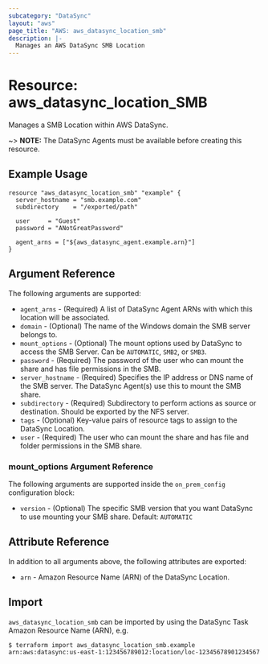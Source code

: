 ```yaml
---
subcategory: "DataSync"
layout: "aws"
page_title: "AWS: aws_datasync_location_smb"
description: |-
  Manages an AWS DataSync SMB Location
---
```


# Resource: aws_datasync_location_SMB

Manages a SMB Location within AWS DataSync.

~> **NOTE:** The DataSync Agents must be available before creating this resource.

## Example Usage

```hcl
resource "aws_datasync_location_smb" "example" {
  server_hostname = "smb.example.com"
  subdirectory    = "/exported/path"

  user     = "Guest"
  password = "ANotGreatPassword"

  agent_arns = ["${aws_datasync_agent.example.arn}"]
}
```

## Argument Reference

The following arguments are supported:

* `agent_arns` - (Required) A list of DataSync Agent ARNs with which this location will be associated.
* `domain` - (Optional) The name of the Windows domain the SMB server belongs to.
* `mount_options` - (Optional) The mount options used by DataSync to access the SMB Server. Can be `AUTOMATIC`, `SMB2`, or `SMB3`.
* `password` - (Required) The password of the user who can mount the share and has file permissions in the SMB.
* `server_hostname` - (Required) Specifies the IP address or DNS name of the SMB server. The DataSync Agent(s) use this to mount the SMB share.
* `subdirectory` - (Required) Subdirectory to perform actions as source or destination. Should be exported by the NFS server.
* `tags` - (Optional) Key-value pairs of resource tags to assign to the DataSync Location.
* `user` - (Required) The user who can mount the share and has file and folder permissions in the SMB share.

### mount_options Argument Reference

The following arguments are supported inside the `on_prem_config` configuration block:

* `version` - (Optional) The specific SMB version that you want DataSync to use mounting your SMB share. Default: `AUTOMATIC`

## Attribute Reference

In addition to all arguments above, the following attributes are exported:

* `arn` - Amazon Resource Name (ARN) of the DataSync Location.

## Import

`aws_datasync_location_smb` can be imported by using the DataSync Task Amazon Resource Name (ARN), e.g.

```
$ terraform import aws_datasync_location_smb.example arn:aws:datasync:us-east-1:123456789012:location/loc-12345678901234567
```
